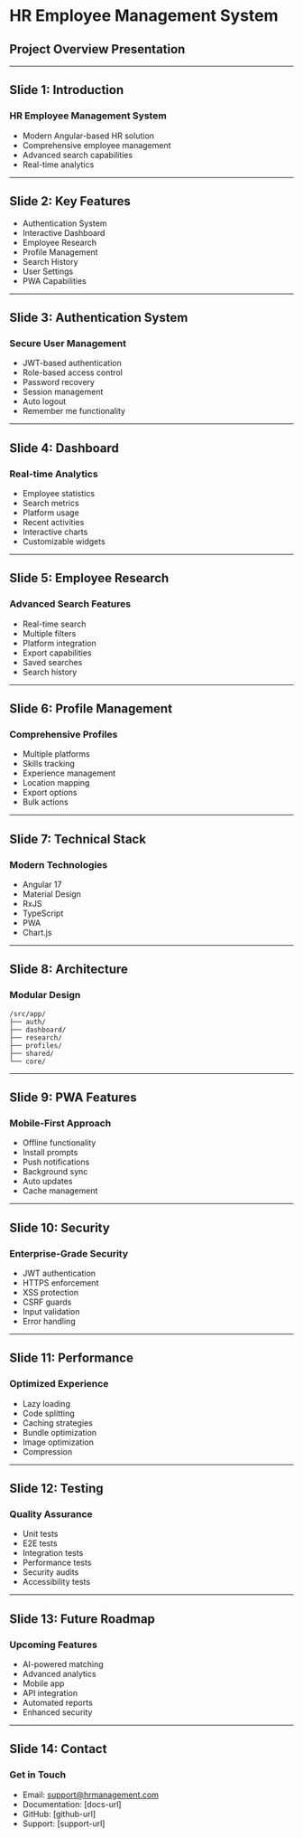 # HR Employee Management System
## Project Overview Presentation

---

## Slide 1: Introduction
### HR Employee Management System
- Modern Angular-based HR solution
- Comprehensive employee management
- Advanced search capabilities
- Real-time analytics

---

## Slide 2: Key Features
- Authentication System
- Interactive Dashboard
- Employee Research
- Profile Management
- Search History
- User Settings
- PWA Capabilities

---

## Slide 3: Authentication System
### Secure User Management
- JWT-based authentication
- Role-based access control
- Password recovery
- Session management
- Auto logout
- Remember me functionality

---

## Slide 4: Dashboard
### Real-time Analytics
- Employee statistics
- Search metrics
- Platform usage
- Recent activities
- Interactive charts
- Customizable widgets

---

## Slide 5: Employee Research
### Advanced Search Features
- Real-time search
- Multiple filters
- Platform integration
- Export capabilities
- Saved searches
- Search history

---

## Slide 6: Profile Management
### Comprehensive Profiles
- Multiple platforms
- Skills tracking
- Experience management
- Location mapping
- Export options
- Bulk actions

---

## Slide 7: Technical Stack
### Modern Technologies
- Angular 17
- Material Design
- RxJS
- TypeScript
- PWA
- Chart.js

---

## Slide 8: Architecture
### Modular Design
```
/src/app/
├── auth/
├── dashboard/
├── research/
├── profiles/
├── shared/
└── core/
```

---

## Slide 9: PWA Features
### Mobile-First Approach
- Offline functionality
- Install prompts
- Push notifications
- Background sync
- Auto updates
- Cache management

---

## Slide 10: Security
### Enterprise-Grade Security
- JWT authentication
- HTTPS enforcement
- XSS protection
- CSRF guards
- Input validation
- Error handling

---

## Slide 11: Performance
### Optimized Experience
- Lazy loading
- Code splitting
- Caching strategies
- Bundle optimization
- Image optimization
- Compression

---

## Slide 12: Testing
### Quality Assurance
- Unit tests
- E2E tests
- Integration tests
- Performance tests
- Security audits
- Accessibility tests

---

## Slide 13: Future Roadmap
### Upcoming Features
- AI-powered matching
- Advanced analytics
- Mobile app
- API integration
- Automated reports
- Enhanced security

---

## Slide 14: Contact
### Get in Touch
- Email: support@hrmanagement.com
- Documentation: [docs-url]
- GitHub: [github-url]
- Support: [support-url] 